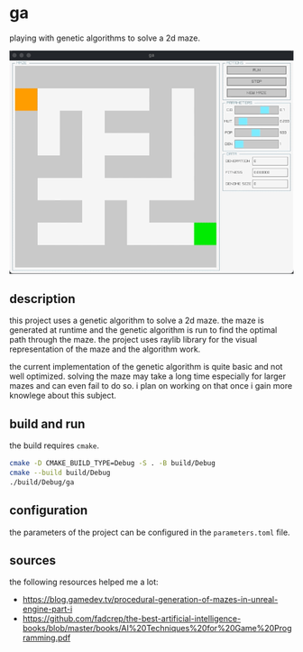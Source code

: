 # ga

playing with genetic algorithms to solve a 2d maze.

![demo](./docs/assets/demo.gif)

## description

this project uses a genetic algorithm to solve a 2d maze.
the maze is generated at runtime and the genetic algorithm is run to find the optimal path through the maze.
the project uses raylib library for the visual representation of the maze and the algorithm work.

the current implementation of the genetic algorithm is quite basic and not well optimized. solving the maze may take a long time especially for larger mazes and can even fail to do so. i plan on working on that once i gain more knowlege about this subject.

## build and run

the build requires `cmake`.

```bash
cmake -D CMAKE_BUILD_TYPE=Debug -S . -B build/Debug
cmake --build build/Debug
./build/Debug/ga
```

## configuration

the parameters of the project can be configured in the `parameters.toml` file.

## sources

the following resources helped me a lot:

- https://blog.gamedev.tv/procedural-generation-of-mazes-in-unreal-engine-part-i
- https://github.com/fadcrep/the-best-artificial-intelligence-books/blob/master/books/AI%20Techniques%20for%20Game%20Programming.pdf
